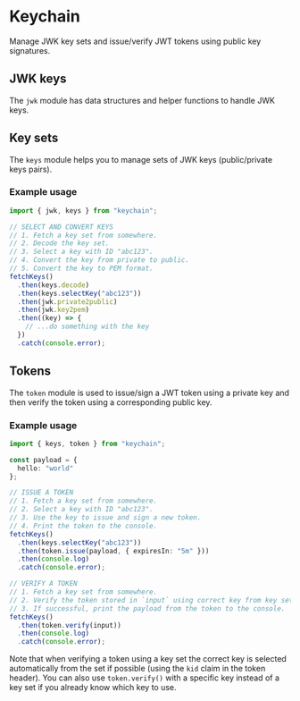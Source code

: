 # Keychain

Manage JWK key sets and issue/verify JWT tokens using public key signatures.

## JWK keys

The `jwk` module has data structures and helper functions to handle JWK keys.

## Key sets

The `keys` module helps you to manage sets of JWK keys (public/private keys pairs).

### Example usage

```typescript
import { jwk, keys } from "keychain";

// SELECT AND CONVERT KEYS
// 1. Fetch a key set from somewhere.
// 2. Decode the key set.
// 3. Select a key with ID "abc123".
// 4. Convert the key from private to public.
// 5. Convert the key to PEM format.
fetchKeys()
  .then(keys.decode)
  .then(keys.selectKey("abc123"))
  .then(jwk.private2public)
  .then(jwk.key2pem)
  .then((key) => {
    // ...do something with the key
  })
  .catch(console.error);
```

## Tokens

The `token` module is used to issue/sign a JWT token using a private key and then verify the token using a corresponding public key.

### Example usage

```typescript
import { keys, token } from "keychain";

const payload = {
  hello: "world"
};

// ISSUE A TOKEN
// 1. Fetch a key set from somewhere.
// 2. Select a key with ID "abc123".
// 3. Use the key to issue and sign a new token.
// 4. Print the token to the console.
fetchKeys()
  .then(keys.selectKey("abc123"))
  .then(token.issue(payload, { expiresIn: "5m" }))
  .then(console.log)
  .catch(console.error);

// VERIFY A TOKEN
// 1. Fetch a key set from somewhere.
// 2. Verify the token stored in `input` using correct key from key set.
// 3. If successful, print the payload from the token to the console.
fetchKeys()
  .then(token.verify(input))
  .then(console.log)
  .catch(console.error);
```

Note that when verifying a token using a key set the correct key is selected automatically from the set if possible (using the `kid` claim in the token header). You can also use `token.verify()` with a specific key instead of a key set if you already know which key to use.
